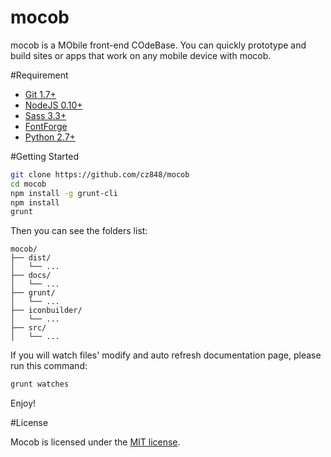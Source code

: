 # mocob

mocob is a MObile front-end COdeBase. You can quickly prototype and build sites or apps that work on any mobile device with mocob.

#Requirement

- [Git 1.7+](https://git-scm.com/)
- [NodeJS 0.10+](https://nodejs.org/)
- [Sass 3.3+](http://sass-lang.com/)
- [FontForge](http://fontforge.github.io/en-US/)
- [Python 2.7+](https://www.python.org/downloads/)

#Getting Started

```bash
git clone https://github.com/cz848/mocob
cd mocob
npm install -g grunt-cli
npm install
grunt
```
Then you can see the folders list:

```
mocob/
├── dist/
│   └── ...
├── docs/
│   └── ...
├── grunt/
│   └── ...
├── iconbuilder/
│   └── ...
├── src/
│   └── ...
```

If you will watch files' modify and auto refresh documentation page, please run this command:

```bash
grunt watches
```

Enjoy!

#License

Mocob is licensed under the [MIT license](LICENSE).